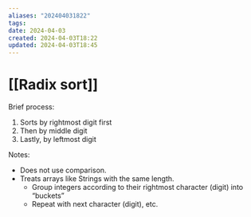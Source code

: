 ```yaml
---
aliases: "202404031822"
tags: 
date: 2024-04-03
created: 2024-04-03T18:22
updated: 2024-04-03T18:45
---
```

# [[Radix sort]]

Brief process:
1. Sorts by rightmost digit first
2. Then by middle digit
3. Lastly, by leftmost digit

Notes:
- Does not use comparison.
- Treats arrays like Strings with the same length.
	- Group integers according to their rightmost character (digit) into “buckets”
	- Repeat with next character (digit), etc.